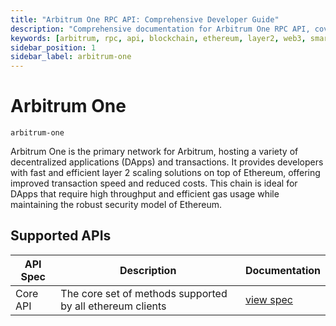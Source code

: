 ```yaml
---
title: "Arbitrum One RPC API: Comprehensive Developer Guide"
description: "Comprehensive documentation for Arbitrum One RPC API, covering endpoint details, request methods, and integration strategies for blockchain developers."
keywords: [arbitrum, rpc, api, blockchain, ethereum, layer2, web3, smart contracts, node, jsonrpc]
sidebar_position: 1
sidebar_label: arbitrum-one
---
```


# Arbitrum One

`arbitrum-one`

Arbitrum One is the primary network for Arbitrum, hosting a variety of decentralized applications (DApps) and transactions. It provides developers with fast and efficient layer 2 scaling solutions on top of Ethereum, offering improved transaction speed and reduced costs. This chain is ideal for DApps that require high throughput and efficient gas usage while maintaining the robust security model of Ethereum.

## Supported APIs

| API Spec | Description                                               | Documentation                  |
| -------- | --------------------------------------------------------- | ------------------------------ |
| Core API | The core set of methods supported by all ethereum clients | [view spec](../specs/core-api) |
